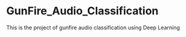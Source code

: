 # GunFire_Audio_Classification
This is the project of gunfire audio classification using Deep Learning
